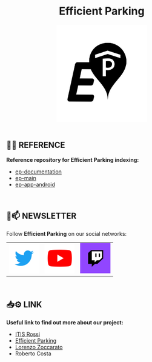 <h1 align="center">Efficient Parking</h1>

<div align="center">
<img widht="256" height="256" src="logo.png">
</div>

<br />

## 📑📃 REFERENCE

<b>Reference repository for Efficient Parking indexing:</b>
- [ep-documentation](https://github.com/efficient-parking/ep-documentation)
- [ep-main](https://github.com/efficient-parking/ep-main)
- [ep-app-android](https://github.com/efficient-parking/ep-app-android)

<br />

## 📰📫 NEWSLETTER
Follow **Efficient Parking** on our social networks:

| | | |
| :---: | :--- | :--- |
|[<img src="./assets/Twitter.png" width="80"/>](https://twitter.com/official_ep_vi) |[<img src="./assets/YouTube.png" width="80"/>](https://www.youtube.com/channel/UCYuu84o-EwwElPHbV2x51yQ)|[<img src="./assets/Twitch.png" width="80"/>](https://www.twitch.tv/efficientparking)|

<br />

## 📥⚙ LINK

<b>Useful link to find out more about our project:</b>
- [ITIS Rossi](https://www.itisrossi.edu.it/)
- [Efficient Parking](http://efficientparking.altervista.org/src/main.html)
- [Lorenzo Zoccarato](https://www.linkedin.com/in/lorenzo-zoccarato/)
- Roberto Costa


